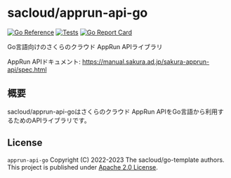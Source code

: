 # sacloud/apprun-api-go

[![Go Reference](https://pkg.go.dev/badge/github.com/sacloud/apprun-api-go.svg)](https://pkg.go.dev/github.com/sacloud/apprun-api-go)
[![Tests](https://github.com/sacloud/apprun-api-go/workflows/Tests/badge.svg)](https://github.com/sacloud/apprun-api-go/actions/workflows/tests.yaml)
[![Go Report Card](https://goreportcard.com/badge/github.com/sacloud/apprun-api-go)](https://goreportcard.com/report/github.com/sacloud/apprun-api-go)

Go言語向けのさくらのクラウド AppRun APIライブラリ

AppRun APIドキュメント: https://manual.sakura.ad.jp/sakura-apprun-api/spec.html

## 概要
sacloud/apprun-api-goはさくらのクラウド AppRun APIをGo言語から利用するためのAPIライブラリです。

## License

`apprun-api-go` Copyright (C) 2022-2023 The sacloud/go-template authors.
This project is published under [Apache 2.0 License](LICENSE).
